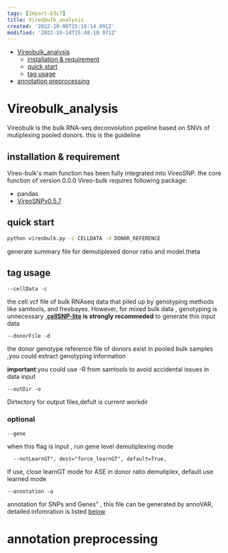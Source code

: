 ```yaml
---
tags: [Import-b3c7]
title: Vireobulk_analysis
created: '2022-10-06T15:16:14.991Z'
modified: '2022-10-14T15:48:10.971Z'
---
```


- [Vireobulk_analysis](#vireobulk-analysis)
  * [installation & requirement](#installation---requirement)
  * [quick start](#quick-start)
  * [tag usage](#tag-usage)
- [annotation preprocessing](#annotation-preprocessing)
# Vireobulk_analysis
Vireobulk is the bulk RNA-seq deconvolution pipeline based on SNVs of mutiplexing pooled donors. this is the guideline 

## installation & requirement
Vireo-bulk's main function has been fully integrated into VireoSNP.
the core function of version 0.0.0 Vireo-bulk requires following package:

- pandas
- [VireoSNPv0.5.7](https://github.com/single-cell-genetics/vireo)

## quick start

```bash
python vireobulk.py -c CELLDATA -d DONOR_REFERENCE 
```
generate summary file for demutiplexed donor ratio and model.theta

## tag usage
```
--cellData -c 
```
the cell.vcf file of bulk RNAseq data that piled up by genotyping methods like samtools, and freebayes. However, for mixed bulk data , genotyping is unnecessary ,**[cellSNP-lite](https://github.com/single-cell-genetics/cellsnp-lite) is strongly recommeded** to generate this input data

```
--donorFile -d
```
the donor genotype reference file of donors exist in pooled bulk samples ,you could extract genotyping information 

**important**:you could use -R from samtools to avoid accidental issues in data input

```
--outDir -o 
```
Dirtectory for output files,defult is current workdir

### **optional**

```
--gene
```
when this flag is input , run gene level demutiplexing mode
  
  
```
  --notLearnGT", dest="force_learnGT", default=True,
```
If use, close learnGT mode for ASE in donor ratio demutiplex, default use learned mode


```
--annotation -a
```
annotation for SNPs and Genes" , this file can be generated by annoVAR, detailed infomration is listed [below](#annotation-preprocessing)




# annotation preprocessing


